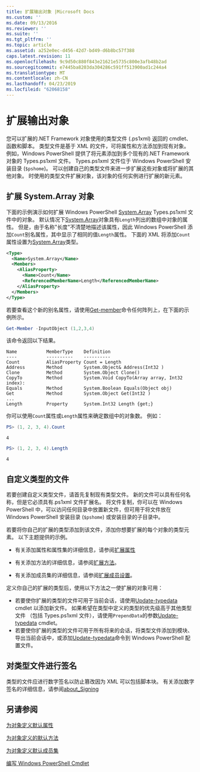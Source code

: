 ```yaml
---
title: 扩展输出对象 |Microsoft Docs
ms.custom: ''
ms.date: 09/13/2016
ms.reviewer: ''
ms.suite: ''
ms.tgt_pltfrm: ''
ms.topic: article
ms.assetid: a252e0ec-d456-42d7-bd49-d6b8bc57f388
caps.latest.revision: 11
ms.openlocfilehash: 9c9d50c880f843e21621e5735c800e3afb48b2ad
ms.sourcegitcommit: e7445ba8203da304286c591ff513900ad1c244a4
ms.translationtype: MT
ms.contentlocale: zh-CN
ms.lasthandoff: 04/23/2019
ms.locfileid: "62068158"
---
```

# <a name="extending-output-objects"></a>扩展输出对象

您可以扩展的.NET Framework 对象使用的类型文件 (.ps1xml) 返回的 cmdlet、 函数和脚本。 类型文件是基于 XML 的文件，可将属性和方法添加到现有对象。 例如，Windows PowerShell 提供了将元素添加到多个现有的.NET Framework 对象的 Types.ps1xml 文件。 Types.ps1xml 文件位于 Windows PowerShell 安装目录 (`$pshome`)。 可以创建自己的类型文件来进一步扩展这些对象或将扩展的其他对象。 时使用的类型文件扩展对象，该对象的任何实例进行扩展的新元素。

## <a name="extending-the-systemarray-object"></a>扩展 System.Array 对象

下面的示例演示如何扩展 Windows PowerShell [System.Array](/dotnet/api/System.Array) Types.ps1xml 文件中的对象。 默认情况下[System.Array](/dotnet/api/System.Array)对象具有`Length`列出的数组中对象的属性。 但是，由于名称"长度"不清楚地描述该属性，因此 Windows PowerShell 添加`Count`别名属性，其中显示了相同的值`Length`属性。 下面的 XML 将添加`Count`属性设置为[System.Array](/dotnet/api/System.Array)类型。

```xml
<Type>
  <Name>System.Array</Name>
  <Members>
    <AliasProperty>
      <Name>Count</Name>
      <ReferencedMemberName>Length</ReferencedMemberName>
    </AliasProperty>
  </Members>
</Type>

```

若要查看这个新的别名属性，请使用[Get-member](/powershell/module/Microsoft.PowerShell.Utility/Get-Member)命令任何阵列上，在下面的示例所示。

```powershell
Get-Member -InputObject (1,2,3,4)
```

该命令返回以下结果。
```output
Name           MemberType    Definition
----           ----------    ----------
Count          AliasProperty Count = Length
Address        Method        System.Object& Address(Int32 )
Clone          Method        System.Object Clone()
CopyTo         Method        System.Void CopyTo(Array array, Int32 index):
Equals         Method        System.Boolean Equals(Object obj)
Get            Method        System.Object Get(Int32 )
...
Length         Property      System.Int32 Length {get;}
```
你可以使用`Count`属性或`Length`属性来确定数组中的对象数。 例如：

```powershell
PS> (1, 2, 3, 4).Count
```

```output
4
```

```powershell
PS> (1, 2, 3, 4).Length
```

```output
4
```

## <a name="custom-types-files"></a>自定义类型的文件

若要创建自定义类型文件，请首先复制现有类型文件。 新的文件可以具有任何名称，但是它必须具有.ps1xml 文件扩展名。 将文件复制，你可以在 Windows PowerShell 中，可以访问任何目录中放置新文件，但可用于将文件放在 Windows PowerShell 安装目录 (`$pshome`) 或安装目录的子目录中。

若要将你自己的扩展的类型添加到该文件，添加你想要扩展的每个对象的类型元素。 以下主题提供的示例。

- 有关添加属性和属性集的详细信息，请参阅[扩展属性](./extending-properties-for-objects.md)

- 有关添加方法的详细信息，请参阅[扩展方法](./defining-default-methods-for-objects.md)。

- 有关添加成员集的详细信息，请参阅[扩展成员设置](./defining-default-member-sets-for-objects.md)。

定义你自己的扩展的类型后，使用以下方法之一使扩展的对象可用：

- 若要使你扩展的类型的文件可用于当前会话，请使用[Update-typedata](/powershell/module/Microsoft.PowerShell.Utility/Update-TypeData) cmdlet 以添加新文件。 如果希望在类型中定义的类型的优先级高于其他类型文件 （包括 Types.ps1xml 文件），请使用`PrependData`的参数[Update-typedata](/powershell/module/Microsoft.PowerShell.Utility/Update-TypeData) cmdlet。
- 若要使你扩展的类型的文件可用于所有将来的会话，将类型文件添加到模块、 导出当前会话中，或添加[Update-typedata](/powershell/module/Microsoft.PowerShell.Utility/Update-TypeData)命令到 Windows PowerShell 配置文件。

## <a name="signing-types-files"></a>对类型文件进行签名

类型的文件应进行数字签名以防止篡改因为 XML 可以包括脚本块。 有关添加数字签名的详细信息，请参阅[about_Signing](/powershell/module/microsoft.powershell.core/about/about_signing)

## <a name="see-also"></a>另请参阅

[为对象定义默认属性](./extending-properties-for-objects.md)

[为对象定义的默认方法](./defining-default-methods-for-objects.md)

[为对象定义默认成员集](./defining-default-member-sets-for-objects.md)

[编写 Windows PowerShell Cmdlet](./writing-a-windows-powershell-cmdlet.md)
